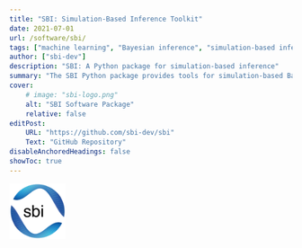 ```yaml
---
title: "SBI: Simulation-Based Inference Toolkit"
date: 2021-07-01
url: /software/sbi/
tags: ["machine learning", "Bayesian inference", "simulation-based inference", "probabilistic modeling"]
author: ["sbi-dev"]
description: "SBI: A Python package for simulation-based inference" 
summary: "The SBI Python package provides tools for simulation-based Bayesian inference, enabling researchers to estimate parameters in models across neuroscience, astrophysics, and more."
cover:
    # image: "sbi-logo.png"
    alt: "SBI Software Package"
    relative: false
editPost:
    URL: "https://github.com/sbi-dev/sbi"
    Text: "GitHub Repository"
disableAnchoredHeadings: false
showToc: true
---
```


<img src="sbi-logo.png" alt="SBI Software Package" style="width:100px;"/>
